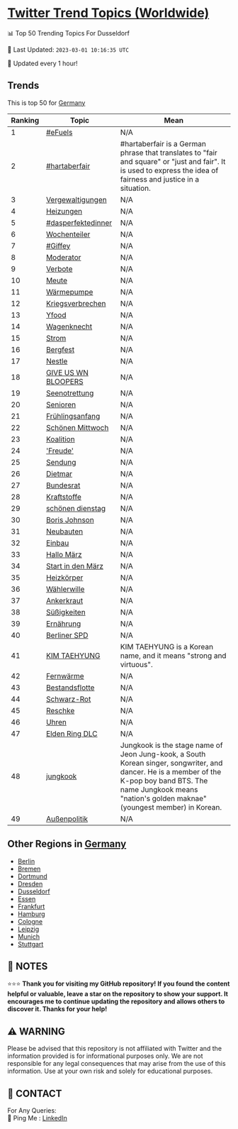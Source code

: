 [Twitter Trend Topics (Worldwide)](https://github.com/ErcinDedeoglu/Twitter-Trend-Topics)
==========


📊 Top 50 Trending Topics For Dusseldorf

📆 Last Updated: `2023-03-01 10:16:35 UTC`

🔧 Updated every 1 hour!


## Trends

This is top 50 for [Germany](</Germany>)

| Ranking | Topic | Mean |
| ------- | ------------ | ------------ |
| 1 | [#eFuels](http://twitter.com/search?q=%23eFuels) | N/A |
| 2 | [#hartaberfair](http://twitter.com/search?q=%23hartaberfair) | #hartaberfair is a German phrase that translates to "fair and square" or "just and fair". It is used to express the idea of fairness and justice in a situation. |
| 3 | [Vergewaltigungen](http://twitter.com/search?q=Vergewaltigungen) | N/A |
| 4 | [Heizungen](http://twitter.com/search?q=Heizungen) | N/A |
| 5 | [#dasperfektedinner](http://twitter.com/search?q=%23dasperfektedinner) | N/A |
| 6 | [Wochenteiler](http://twitter.com/search?q=Wochenteiler) | N/A |
| 7 | [#Giffey](http://twitter.com/search?q=%23Giffey) | N/A |
| 8 | [Moderator](http://twitter.com/search?q=Moderator) | N/A |
| 9 | [Verbote](http://twitter.com/search?q=Verbote) | N/A |
| 10 | [Meute](http://twitter.com/search?q=Meute) | N/A |
| 11 | [Wärmepumpe](http://twitter.com/search?q=W%c3%a4rmepumpe) | N/A |
| 12 | [Kriegsverbrechen](http://twitter.com/search?q=Kriegsverbrechen) | N/A |
| 13 | [Yfood](http://twitter.com/search?q=Yfood) | N/A |
| 14 | [Wagenknecht](http://twitter.com/search?q=Wagenknecht) | N/A |
| 15 | [Strom](http://twitter.com/search?q=Strom) | N/A |
| 16 | [Bergfest](http://twitter.com/search?q=Bergfest) | N/A |
| 17 | [Nestle](http://twitter.com/search?q=Nestle) | N/A |
| 18 | [GIVE US WN BLOOPERS](http://twitter.com/search?q=GIVE+US+WN+BLOOPERS) | N/A |
| 19 | [Seenotrettung](http://twitter.com/search?q=Seenotrettung) | N/A |
| 20 | [Senioren](http://twitter.com/search?q=Senioren) | N/A |
| 21 | [Frühlingsanfang](http://twitter.com/search?q=Fr%c3%bchlingsanfang) | N/A |
| 22 | [Schönen Mittwoch](http://twitter.com/search?q=Sch%c3%b6nen+Mittwoch) | N/A |
| 23 | [Koalition](http://twitter.com/search?q=Koalition) | N/A |
| 24 | ['Freude'](http://twitter.com/search?q=%27Freude%27) | N/A |
| 25 | [Sendung](http://twitter.com/search?q=Sendung) | N/A |
| 26 | [Dietmar](http://twitter.com/search?q=Dietmar) | N/A |
| 27 | [Bundesrat](http://twitter.com/search?q=Bundesrat) | N/A |
| 28 | [Kraftstoffe](http://twitter.com/search?q=Kraftstoffe) | N/A |
| 29 | [schönen dienstag](http://twitter.com/search?q=sch%c3%b6nen+dienstag) | N/A |
| 30 | [Boris Johnson](http://twitter.com/search?q=Boris+Johnson) | N/A |
| 31 | [Neubauten](http://twitter.com/search?q=Neubauten) | N/A |
| 32 | [Einbau](http://twitter.com/search?q=Einbau) | N/A |
| 33 | [Hallo März](http://twitter.com/search?q=Hallo+M%c3%a4rz) | N/A |
| 34 | [Start in den März](http://twitter.com/search?q=Start+in+den+M%c3%a4rz) | N/A |
| 35 | [Heizkörper](http://twitter.com/search?q=Heizk%c3%b6rper) | N/A |
| 36 | [Wählerwille](http://twitter.com/search?q=W%c3%a4hlerwille) | N/A |
| 37 | [Ankerkraut](http://twitter.com/search?q=Ankerkraut) | N/A |
| 38 | [Süßigkeiten](http://twitter.com/search?q=S%c3%bc%c3%9figkeiten) | N/A |
| 39 | [Ernährung](http://twitter.com/search?q=Ern%c3%a4hrung) | N/A |
| 40 | [Berliner SPD](http://twitter.com/search?q=Berliner+SPD) | N/A |
| 41 | [KIM TAEHYUNG](http://twitter.com/search?q=KIM+TAEHYUNG) | KIM TAEHYUNG is a Korean name, and it means "strong and virtuous". |
| 42 | [Fernwärme](http://twitter.com/search?q=Fernw%c3%a4rme) | N/A |
| 43 | [Bestandsflotte](http://twitter.com/search?q=Bestandsflotte) | N/A |
| 44 | [Schwarz-Rot](http://twitter.com/search?q=Schwarz-Rot) | N/A |
| 45 | [Reschke](http://twitter.com/search?q=Reschke) | N/A |
| 46 | [Uhren](http://twitter.com/search?q=Uhren) | N/A |
| 47 | [Elden Ring DLC](http://twitter.com/search?q=Elden+Ring+DLC) | N/A |
| 48 | [jungkook](http://twitter.com/search?q=jungkook) | Jungkook is the stage name of Jeon Jung-kook, a South Korean singer, songwriter, and dancer. He is a member of the K-pop boy band BTS. The name Jungkook means "nation's golden maknae" (youngest member) in Korean. |
| 49 | [Außenpolitik](http://twitter.com/search?q=Au%c3%9fenpolitik) | N/A |



## Other Regions in [Germany](</Germany>)

* [Berlin](</Germany/Berlin.md>)
* [Bremen](</Germany/Bremen.md>)
* [Dortmund](</Germany/Dortmund.md>)
* [Dresden](</Germany/Dresden.md>)
* [Dusseldorf](</Germany/Dusseldorf.md>)
* [Essen](</Germany/Essen.md>)
* [Frankfurt](</Germany/Frankfurt.md>)
* [Hamburg](</Germany/Hamburg.md>)
* [Cologne](</Germany/Cologne.md>)
* [Leipzig](</Germany/Leipzig.md>)
* [Munich](</Germany/Munich.md>)
* [Stuttgart](</Germany/Stuttgart.md>)



## 📝 NOTES

⭐⭐⭐ **Thank you for visiting my GitHub repository! If you found the content helpful or valuable, leave a star on the repository to show your support. It encourages me to continue updating the repository and allows others to discover it. Thanks for your help!**


## ⚠️ WARNING

Please be advised that this repository is not affiliated with Twitter and the information provided is for informational purposes only. We are not responsible for any legal consequences that may arise from the use of this information. Use at your own risk and solely for educational purposes.


## 📨 CONTACT

 For Any Queries:  
            🏓 Ping Me : [LinkedIn](https://www.linkedin.com/in/ercindedeoglu/)
